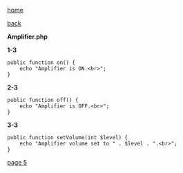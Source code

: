 [home](./page01.md)

[back](./page03.md)

**Amplifier.php**

**1-3**
```
public function on() {
    echo "Amplifier is ON.<br>";
}
```
**2-3**
```
public function off() {
    echo "Amplifier is OFF.<br>";
}
```
**3-3**
```
public function setVolume(int $level) {
    echo "Amplifier volume set to " . $level . ".<br>";
}
```



[page 5](./page05.md)
